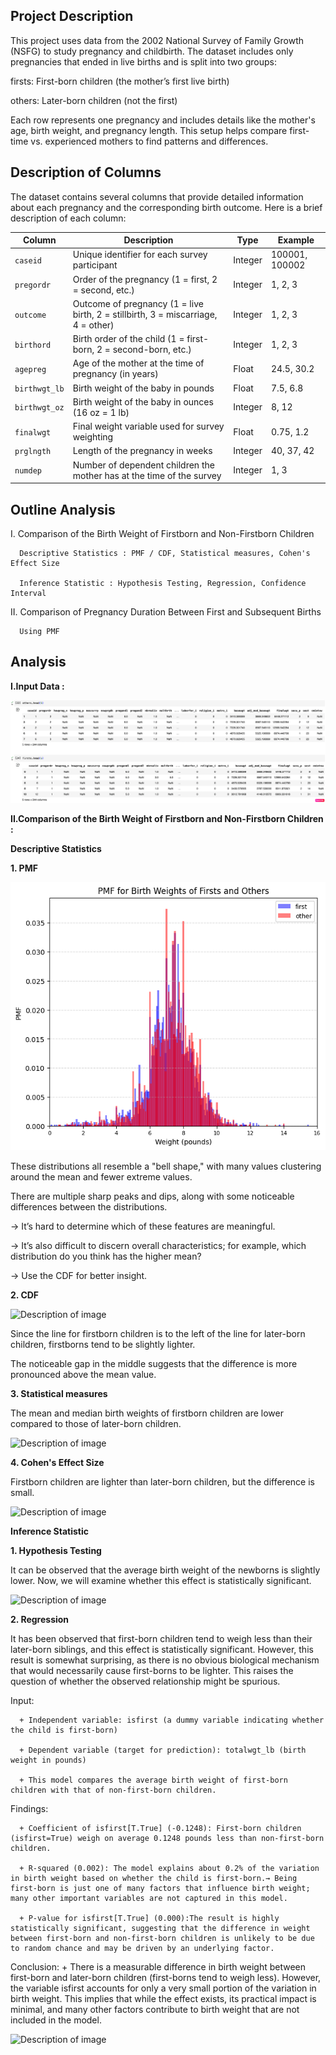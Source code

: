 ## Project Description

This project uses data from the 2002 National Survey of Family Growth (NSFG) to study pregnancy and childbirth. The dataset includes only pregnancies that ended in live births and is split into two groups:

firsts: First-born children (the mother’s first live birth)

others: Later-born children (not the first)

Each row represents one pregnancy and includes details like the mother's age, birth weight, and pregnancy length. This setup helps compare first-time vs. experienced mothers to find patterns and differences.


##  Description of Columns

The dataset contains several columns that provide detailed information about each pregnancy and the corresponding birth outcome. 
Here is a brief description of each column:

| **Column**      | **Description**                                                                 | **Type**   | **Example**         |
|-----------------|---------------------------------------------------------------------------------|------------|---------------------|
| `caseid`        | Unique identifier for each survey participant                                    | Integer    | 100001, 100002      |
| `pregordr`      | Order of the pregnancy (1 = first, 2 = second, etc.)                             | Integer    | 1, 2, 3             |
| `outcome`       | Outcome of pregnancy (1 = live birth, 2 = stillbirth, 3 = miscarriage, 4 = other) | Integer    | 1, 2, 3             |
| `birthord`      | Birth order of the child (1 = first-born, 2 = second-born, etc.)                 | Integer    | 1, 2, 3             |
| `agepreg`       | Age of the mother at the time of pregnancy (in years)                            | Float      | 24.5, 30.2          |
| `birthwgt_lb`   | Birth weight of the baby in pounds                                               | Float      | 7.5, 6.8            |
| `birthwgt_oz`   | Birth weight of the baby in ounces (16 oz = 1 lb)                               | Integer    | 8, 12               |
| `finalwgt`      | Final weight variable used for survey weighting                                  | Float      | 0.75, 1.2           |
| `prglngth`      | Length of the pregnancy in weeks                                                 | Integer    | 40, 37, 42          |
| `numdep`        | Number of dependent children the mother has at the time of the survey           | Integer    | 1, 3                |


## Outline Analysis 

I. Comparison of the Birth Weight of Firstborn and Non-Firstborn Children

      Descriptive Statistics : PMF / CDF, Statistical measures, Cohen's Effect Size
      
      Inference Statistic : Hypothesis Testing, Regression, Confidence Interval

II. Comparison of Pregnancy Duration Between First and Subsequent Births   

      Using PMF


## Analysis

**I.Input Data :**

![NSFG Pregnancy Data](https://github.com/mydg13/mydg_project/blob/main/image/image1.png?raw=true)



**II.Comparison of the Birth Weight of Firstborn and Non-Firstborn Children :**

**Descriptive Statistics**

**1. PMF**

![Pregnancy Analysis Chart](https://github.com/mydg13/mydg_project/blob/main/image/image2.png?raw=true)

These distributions all resemble a "bell shape," with many values clustering around the mean and fewer extreme values.

There are multiple sharp peaks and dips, along with some noticeable differences between the distributions.

→ It’s hard to determine which of these features are meaningful.

→ It’s also difficult to discern overall characteristics; for example, which distribution do you think has the higher mean?

→ Use the CDF for better insight.

**2. CDF**

![Description of image](https://github.com/mydg13/BirthData_Project/blob/main/image/image3.png?raw=true)

Since the line for firstborn children is to the left of the line for later-born children, firstborns tend to be slightly lighter.

The noticeable gap in the middle suggests that the difference is more pronounced above the mean value.

**3. Statistical measures**

The mean and median birth weights of firstborn children are lower compared to those of later-born children.

![Description of image](https://github.com/mydg13/BirthData_Project/blob/main/image/image4.png?raw=true)

**4. Cohen's Effect Size**

Firstborn children are lighter than later-born children, but the difference is small.

![Description of image](https://github.com/mydg13/BirthData_Project/blob/main/image/image5.png?raw=true)

**Inference Statistic**

**1. Hypothesis Testing**

It can be observed that the average birth weight of the newborns is slightly lower. Now, we will examine whether this effect is statistically significant.

![Description of image](https://github.com/mydg13/BirthData_Project/blob/main/image/image6.png?raw=true)

**2. Regression**

It has been observed that first-born children tend to weigh less than their later-born siblings, and this effect is statistically significant. However, this result is somewhat surprising, as there is no obvious biological mechanism that would necessarily cause first-borns to be lighter. This raises the question of whether the observed relationship might be spurious.

Input:

      + Independent variable: isfirst (a dummy variable indicating whether the child is first-born)

      + Dependent variable (target for prediction): totalwgt_lb (birth weight in pounds)

      + This model compares the average birth weight of first-born children with that of non-first-born children.

Findings:

      + Coefficient of isfirst[T.True] (-0.1248): First-born children (isfirst=True) weigh on average 0.1248 pounds less than non-first-born children.

      + R-squared (0.002): The model explains about 0.2% of the variation in birth weight based on whether the child is first-born.→ Being first-born is just one of many factors that influence birth weight; many other important variables are not captured in this model.

      + P-value for isfirst[T.True] (0.000):The result is highly statistically significant, suggesting that the difference in weight between first-born and non-first-born children is unlikely to be due to random chance and may be driven by an underlying factor.

Conclusion:
      + There is a measurable difference in birth weight between first-born and later-born children (first-borns tend to weigh less). However, the variable isfirst accounts for only a very small portion of the variation in birth weight. This implies that while the effect exists, its practical impact is minimal, and many other factors contribute to birth weight that are not included in the model.

![Description of image](https://github.com/mydg13/BirthData_Project/blob/main/image/image7.png?raw=true)
